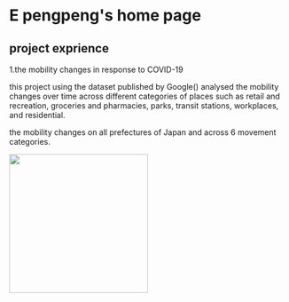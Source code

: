# E pengpeng's home page

## project exprience

1.the mobility changes in response to COVID-19

this project using the dataset published by Google() analysed the mobility changes over time across different categories of places such as retail and recreation, groceries and pharmacies, parks, transit stations, workplaces, and residential.

the mobility changes on all prefectures of Japan and across 6 movement categories.

<img src="https://epengpeng.github.io/my_picture/mobility_change_lineplot.png" width="250px">
